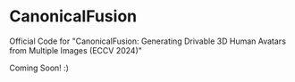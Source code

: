 # CanonicalFusion
Official Code for "CanonicalFusion: Generating Drivable 3D Human Avatars from Multiple Images (ECCV 2024)"

Coming Soon! :)
